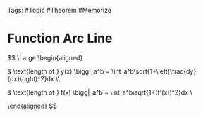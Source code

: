 Tags: #Topic #Theorem #Memorize 

# Function Arc Line

$$
\Large
\begin{aligned}

& \text{length of } y(x) \bigg|_a^b = \int_a^b\sqrt{1+\left(\frac{dy}{dx}\right)^2}dx \\\\

& \text{length of } f(x) \bigg|_a^b = \int_a^b\sqrt{1+(f'(x))^2}dx \\

\end{aligned}
$$